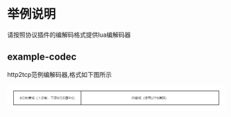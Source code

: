 # 举例说明

请按照协议插件的编解码格式提供lua编解码器

## example-codec

http2tcp范例编解码器,格式如下图所示

![示例报文格式](https://github.com/mufanh/http2tcp/blob/main/assets/example-codec.png)
